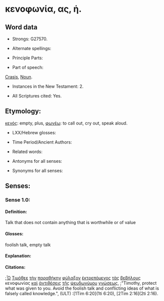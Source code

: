 # κενοφωνία, ας, ἡ.

<!-- Status: S2=Needs2ndReview -->
<!-- Lexica used for edits: BDAG, FFM, LN, BN, A-S -->

## Word data

* Strongs: G27570.


* Alternate spellings:

* Principle Parts: 

* Part of speech: 

[Crasis](http://ugg.readthedocs.io/en/latest/crasis.html),
[Noun](http://ugg.readthedocs.io/en/latest/noun.html).

* Instances in the New Testament: 2.

* All Scriptures cited: Yes.

## Etymology: 

[κενός](../G27560/01.md): empty, plus, [φωνέω](../G54550/01.md): to call out, cry out, speak aloud.

* LXX/Hebrew glosses: 

* Time Period/Ancient Authors: 

* Related words: 

* Antonyms for all senses:

* Synonyms for all senses: 

## Senses:

### Sense 1.0:

#### Definition: 

Talk that does not contain anything that is worthwhile or of value 

#### Glosses:

foolish talk, empty talk

#### Explanation:

#### Citations:

;[Ὦ](../G55990/01.md) [Τιμόθεε](../G50950/01.md) [τὴν](../G35880/01.md) [παραθήκην](../G38660/01.md) [φύλαξον](../G54420/01.md) [ἐκτρεπόμενος](../G16240/01.md) [τὰς](../G35880/01.md) [βεβήλους](../G09520/01.md) κενοφωνίας [καὶ](../G25320/01.md) [ἀντιθέσεις](../G04770/01.md) [τῆς](../G35880/01.md) [ψευδωνύμου](../G55810/01.md) [γνώσεως](../G11080/01.md), 
;"Timothy, protect what was given to you. Avoid the foolish talk and conflicting ideas of what is falsely called knowledge.",  (ULT)
:[1Tim 6:20](1ti 6:20),  [2Tim 2:16](2ti 2:16).
